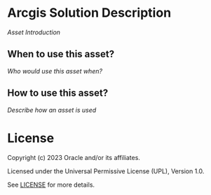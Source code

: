 # Arcgis Solution Description
 
*Asset Introduction*
 
## When to use this asset?
 
*Who would use this asset when?*
 
## How to use this asset?
 
*Describe how an asset is used*

 
# License
 
Copyright (c) 2023 Oracle and/or its affiliates.
 
Licensed under the Universal Permissive License (UPL), Version 1.0.
 
See [LICENSE](https://github.com/oracle-devrel/technology-engineering/blob/folder-structure/LICENSE) for more details.
